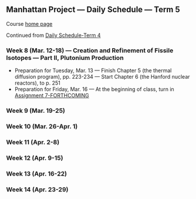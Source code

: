 ## Manhattan Project &mdash; Daily Schedule &mdash; Term 5

Course [home page](./)

Continued from [Daily Schedule-Term 4](./daily_schedule-term_4.html)

### Week 8 (Mar. 12-18) &mdash; Creation and Refinement of Fissile Isotopes &mdash; Part II, Plutonium Production

* Preparation for Tuesday, Mar. 13 &mdash; Finish Chapter 5 (the thermal diffusion program), pp. 223-234 &mdash; Start Chapter 6 (the Hanford nuclear reactors), to p. 251
* Preparation for Friday, Mar. 16 &mdash;  At the beginning of class, turn in [Assignment 7-FORTHCOMING](./assignments/Assignment07.pdf) 

### Week 9 (Mar. 19-25)

### Week 10 (Mar. 26-Apr. 1)

### Week 11 (Apr. 2-8)

### Week 12 (Apr. 9-15)

### Week 13 (Apr. 16-22)

### Week 14 (Apr. 23-29)
